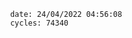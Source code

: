

                date: 24/04/2022 04:56:08
                cycles: 74340

                         